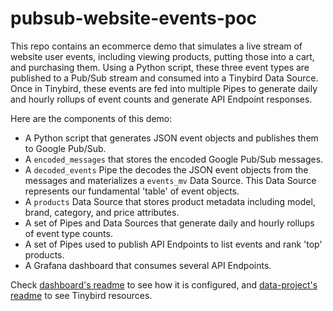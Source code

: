 # pubsub-website-events-poc

This repo contains an ecommerce demo that simulates a live stream of website user events, including viewing products, putting those into a cart, and purchasing them. Using a Python script, these three event types are published to a Pub/Sub stream and consumed into a Tinybird Data Source. Once in Tinybird, these events are fed into multiple Pipes to generate daily and hourly rollups of event counts and generate API Endpoint responses. 

Here are the components of this demo:
+ A Python script that generates JSON event objects and publishes them to Google Pub/Sub.
+ A `encoded_messages` that stores the encoded Google Pub/Sub messages. 
+ A `decoded_events` Pipe the decodes the JSON event objects from the messages and materializes a `events_mv` Data Source. This Data Source represents our fundamental 'table' of event objects. 
+ A `products` Data Source that stores product metadata including model, brand, category, and price attributes. 
+ A set of Pipes and Data Sources that generate daily and hourly rollups of event type counts. 
+ A set of Pipes used to publish API Endpoints to list events and rank 'top' products. 
+ A Grafana dashboard that consumes several API Endpoints. 


Check [dashboard's readme](./dashboard/README.md) to see how it is configured, and [data-project's readme](./data-project/README.md) to see Tinybird resources.



